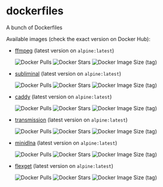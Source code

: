 # dockerfiles
A bunch of Dockerfiles

Available images (check the exact version on Docker Hub):

- [ffmpeg](https://hub.docker.com/r/maxcanna/ffmpeg) (latest version on `alpine:latest`)

    ![Docker Pulls](https://img.shields.io/docker/pulls/maxcanna/ffmpeg) ![Docker Stars](https://img.shields.io/docker/stars/maxcanna/ffmpeg) ![Docker Image Size (tag)](https://img.shields.io/docker/image-size/maxcanna/ffmpeg/latest)

- [subliminal](https://hub.docker.com/r/maxcanna/subliminal) (latest version on `alpine:latest`)

    ![Docker Pulls](https://img.shields.io/docker/pulls/maxcanna/subliminal) ![Docker Stars](https://img.shields.io/docker/stars/maxcanna/subliminal) ![Docker Image Size (tag)](https://img.shields.io/docker/image-size/maxcanna/subliminal/latest)

- [caddy](https://hub.docker.com/r/maxcanna/caddy) (latest version on `alpine:latest`)

    ![Docker Pulls](https://img.shields.io/docker/pulls/maxcanna/caddy) ![Docker Stars](https://img.shields.io/docker/stars/maxcanna/caddy) ![Docker Image Size (tag)](https://img.shields.io/docker/image-size/maxcanna/caddy/latest)

 - [transmission](https://hub.docker.com/r/maxcanna/transmission) (latest version on `alpine:latest`)

    ![Docker Pulls](https://img.shields.io/docker/pulls/maxcanna/transmission) ![Docker Stars](https://img.shields.io/docker/stars/maxcanna/transmission) ![Docker Image Size (tag)](https://img.shields.io/docker/image-size/maxcanna/transmission/latest)

 - [minidlna](https://hub.docker.com/r/maxcanna/minidlna) (latest version on `alpine:latest`)

    ![Docker Pulls](https://img.shields.io/docker/pulls/maxcanna/minidlna) ![Docker Stars](https://img.shields.io/docker/stars/maxcanna/minidlna) ![Docker Image Size (tag)](https://img.shields.io/docker/image-size/maxcanna/minidlna/latest)

- [flexget](https://hub.docker.com/r/maxcanna/flexget) (latest version on `alpine:latest`)

    ![Docker Pulls](https://img.shields.io/docker/pulls/maxcanna/flexget) ![Docker Stars](https://img.shields.io/docker/stars/maxcanna/flexget) ![Docker Image Size (tag)](https://img.shields.io/docker/image-size/maxcanna/flexget/latest)
